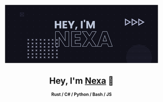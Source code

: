 <div align='center'><img href='https://nexa.dev/' src='https://github.com/9cqes/9cqes/blob/main/assets/banner.png?raw=true'></img></div>
<div align='center'><h1>Hey, I'm <a href='https://nexa.dev'>Nexa</a> 👋</h1></div>
<div align='center'><h4>Rust / C# / Python / Bash / JS</h4></div>
